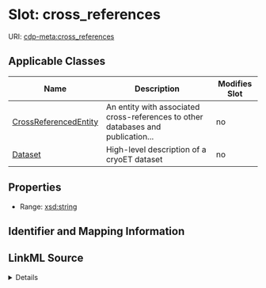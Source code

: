 # Slot: cross_references

URI: [cdp-meta:cross_references](metadatacross_references)



<!-- no inheritance hierarchy -->




## Applicable Classes

| Name | Description | Modifies Slot |
| --- | --- | --- |
[CrossReferencedEntity](CrossReferencedEntity.md) | An entity with associated cross-references to other databases and publication... |  no  |
[Dataset](Dataset.md) | High-level description of a cryoET dataset |  no  |







## Properties

* Range: [xsd:string](http://www.w3.org/2001/XMLSchema#string)





## Identifier and Mapping Information








## LinkML Source

<details>
```yaml
name: cross_references
alias: cross_references
domain_of:
- CrossReferencedEntity
- Dataset
range: string

```
</details>
